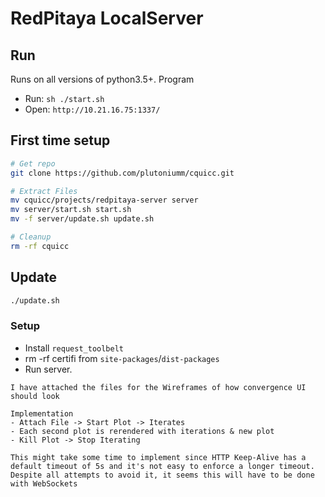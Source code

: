 # RedPitaya LocalServer
## Run
Runs on all versions of python3.5+. Program

- Run: `sh ./start.sh`
- Open: `http://10.21.16.75:1337/`

## First time setup
```bash
# Get repo
git clone https://github.com/plutoniumm/cquicc.git

# Extract Files
mv cquicc/projects/redpitaya-server server
mv server/start.sh start.sh
mv -f server/update.sh update.sh

# Cleanup
rm -rf cquicc
```

## Update
```bash
./update.sh
```

### Setup
- Install `request_toolbelt`
- rm -rf certifi from `site-packages`/`dist-packages`
- Run server.


```redmine/text
I have attached the files for the Wireframes of how convergence UI should look

Implementation
- Attach File -> Start Plot -> Iterates
- Each second plot is rerendered with iterations & new plot
- Kill Plot -> Stop Iterating

This might take some time to implement since HTTP Keep-Alive has a default timeout of 5s and it's not easy to enforce a longer timeout. Despite all attempts to avoid it, it seems this will have to be done with WebSockets



```